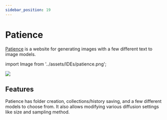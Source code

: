 ```yaml
---
sidebar_position: 19
---
```


# Patience

[Patience](https://www.patience.ai) is a website for generating images with a few different 
text to image models.

import Image from '../assets/IDEs/patience.png';

<div style={{textAlign: 'center'}}>
  <img src={Image} style={{width: "750px"}} />
</div>

## Features

Patience has folder creation, collections/history saving, and a few different models to choose from.
It also allows modifying various diffusion settings like size and sampling method.